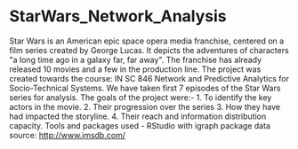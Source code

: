 # StarWars_Network_Analysis
Star Wars is an American epic space opera media franchise, centered on a film series created by George Lucas. It depicts the adventures of characters "a long time ago in a galaxy far, far away". The franchise has already released 10 movies and a few in the production line.   The project was created towards the course: IN SC 846 Network and Predictive Analytics for Socio-Technical Systems. We have taken first 7 episodes of the Star Wars series for analysis. The goals of the project were:- 1. To identify the key actors in the movie. 2. Their progression over the series 3. How they have had impacted the storyline. 4. Their reach and information distribution capacity.  Tools and packages used - RStudio with igraph package data source: http://www.imsdb.com/
